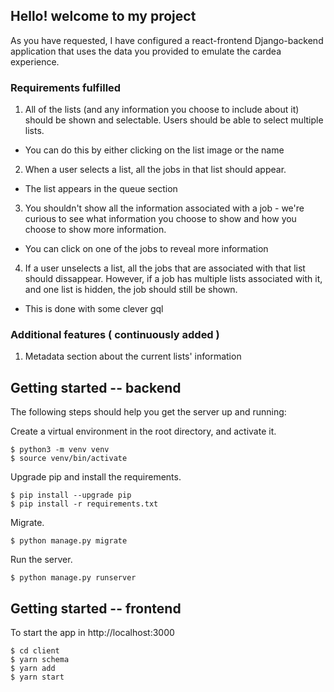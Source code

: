 ## Hello! welcome to my project 

As you have requested, I have configured a react-frontend Django-backend application
that uses the data you provided to emulate the cardea experience. 

### Requirements fulfilled

1. All of the lists (and any information you choose to include about it) should be shown and selectable. Users should be able to select multiple lists.
- You can do this by either clicking on the list image or the name

2. When a user selects a list, all the jobs in that list should appear.
- The list appears in the queue section

3. You shouldn't show all the information associated with a job - we're curious to see what information you choose to show and how you choose to show more information.
- You can click on one of the jobs to reveal more information

4. If a user unselects a list, all the jobs that are associated with that list should dissappear. However, if a job has multiple lists associated with it, and one list is hidden, the job should still be shown.
- This is done with some clever gql


### Additional features ( continuously added )

1. Metadata section about the current lists' information



## Getting started -- backend

The following steps should help you get the server up and running:

Create a virtual environment in the root directory, and activate it.

```
$ python3 -m venv venv
$ source venv/bin/activate
```

Upgrade pip and install the requirements.

```
$ pip install --upgrade pip
$ pip install -r requirements.txt
```

Migrate.

```
$ python manage.py migrate
```

Run the server.

```
$ python manage.py runserver
```

## Getting started -- frontend

To start the app in http://localhost:3000

```
$ cd client
$ yarn schema
$ yarn add
$ yarn start

```
